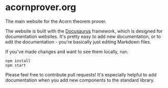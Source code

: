 # acornprover.org

The main website for the Acorn theorem prover.

The website is built with the [Docusaurus](https://docusaurus.io) framework, which is designed for documentation websites. It's pretty easy to add new documentation, or to edit the documentation - you're
basically just editing Markdown files.

If you've made changes and want to see them locally, run:

```
npm install
npm start
```

Please feel free to contribute pull requests! It's especially helpful to add documentation when you add new components to the standard library.
